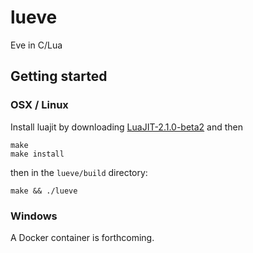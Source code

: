 # lueve
Eve in C/Lua

## Getting started

### OSX / Linux

Install luajit by downloading [LuaJIT-2.1.0-beta2](http://luajit.org/download.html) and then

```
make
make install
```

then in the `lueve/build` directory:

```
make && ./lueve
```

### Windows

A Docker container is forthcoming.
